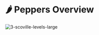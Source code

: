 # 🌶 Peppers Overview

<img src="https://i.ibb.co/1TRP24B/3-scoville-levels-large.png" alt="3-scoville-levels-large" border="0">